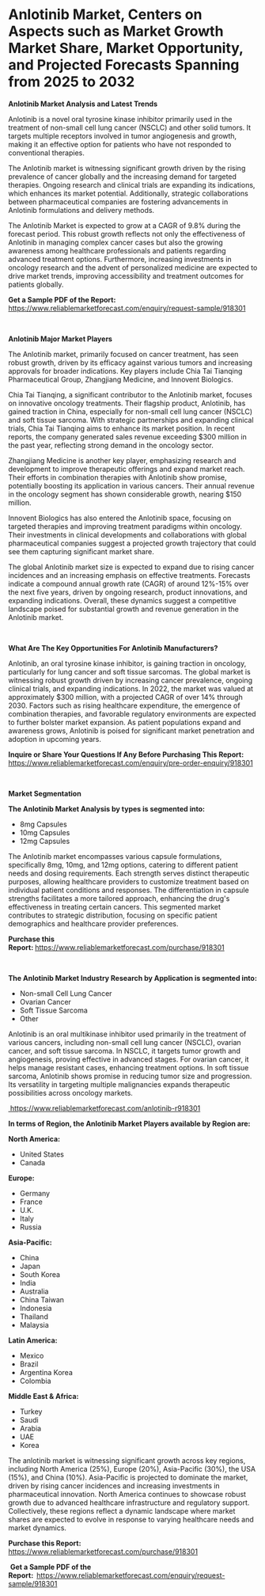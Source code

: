 <p><h1>Anlotinib Market, Centers on Aspects such as Market Growth Market Share, Market Opportunity, and Projected Forecasts Spanning from 2025 to 2032</h1></p><p><strong>Anlotinib Market Analysis and Latest Trends</strong></p>
<p><p>Anlotinib is a novel oral tyrosine kinase inhibitor primarily used in the treatment of non-small cell lung cancer (NSCLC) and other solid tumors. It targets multiple receptors involved in tumor angiogenesis and growth, making it an effective option for patients who have not responded to conventional therapies. </p><p>The Anlotinib market is witnessing significant growth driven by the rising prevalence of cancer globally and the increasing demand for targeted therapies. Ongoing research and clinical trials are expanding its indications, which enhances its market potential. Additionally, strategic collaborations between pharmaceutical companies are fostering advancements in Anlotinib formulations and delivery methods. </p><p>The Anlotinib Market is expected to grow at a CAGR of 9.8% during the forecast period. This robust growth reflects not only the effectiveness of Anlotinib in managing complex cancer cases but also the growing awareness among healthcare professionals and patients regarding advanced treatment options. Furthermore, increasing investments in oncology research and the advent of personalized medicine are expected to drive market trends, improving accessibility and treatment outcomes for patients globally.</p></p>
<p><strong>Get a Sample PDF of the Report:&nbsp;</strong> <a href="https://www.reliablemarketforecast.com/enquiry/request-sample/918301?utm_campaign=3249&utm_medium=2&utm_source=Github&utm_content=ia&utm_term=17042025&utm_id=anlotinib">https://www.reliablemarketforecast.com/enquiry/request-sample/918301</a></p>
<p>&nbsp;</p>
<p><strong>Anlotinib Major Market Players</strong></p>
<p><p>The Anlotinib market, primarily focused on cancer treatment, has seen robust growth, driven by its efficacy against various tumors and increasing approvals for broader indications. Key players include Chia Tai Tianqing Pharmaceutical Group, Zhangjiang Medicine, and Innovent Biologics.</p><p>Chia Tai Tianqing, a significant contributor to the Anlotinib market, focuses on innovative oncology treatments. Their flagship product, Anlotinib, has gained traction in China, especially for non-small cell lung cancer (NSCLC) and soft tissue sarcoma. With strategic partnerships and expanding clinical trials, Chia Tai Tianqing aims to enhance its market position. In recent reports, the company generated sales revenue exceeding $300 million in the past year, reflecting strong demand in the oncology sector.</p><p>Zhangjiang Medicine is another key player, emphasizing research and development to improve therapeutic offerings and expand market reach. Their efforts in combination therapies with Anlotinib show promise, potentially boosting its application in various cancers. Their annual revenue in the oncology segment has shown considerable growth, nearing $150 million.</p><p>Innovent Biologics has also entered the Anlotinib space, focusing on targeted therapies and improving treatment paradigms within oncology. Their investments in clinical developments and collaborations with global pharmaceutical companies suggest a projected growth trajectory that could see them capturing significant market share.</p><p>The global Anlotinib market size is expected to expand due to rising cancer incidences and an increasing emphasis on effective treatments. Forecasts indicate a compound annual growth rate (CAGR) of around 12%-15% over the next five years, driven by ongoing research, product innovations, and expanding indications. Overall, these dynamics suggest a competitive landscape poised for substantial growth and revenue generation in the Anlotinib market.</p></p>
<p>&nbsp;</p>
<p><strong>What Are The Key Opportunities For Anlotinib Manufacturers?</strong></p>
<p><p>Anlotinib, an oral tyrosine kinase inhibitor, is gaining traction in oncology, particularly for lung cancer and soft tissue sarcomas. The global market is witnessing robust growth driven by increasing cancer prevalence, ongoing clinical trials, and expanding indications. In 2022, the market was valued at approximately $300 million, with a projected CAGR of over 14% through 2030. Factors such as rising healthcare expenditure, the emergence of combination therapies, and favorable regulatory environments are expected to further bolster market expansion. As patient populations expand and awareness grows, Anlotinib is poised for significant market penetration and adoption in upcoming years.</p></p>
<p><strong>Inquire or Share Your Questions If Any Before Purchasing This Report:</strong> <a href="https://www.reliablemarketforecast.com/enquiry/pre-order-enquiry/918301?utm_campaign=3249&utm_medium=2&utm_source=Github&utm_content=ia&utm_term=17042025&utm_id=anlotinib">https://www.reliablemarketforecast.com/enquiry/pre-order-enquiry/918301</a></p>
<p>&nbsp;</p>
<p><strong>Market Segmentation</strong></p>
<p><strong>The Anlotinib Market Analysis by types is segmented into:</strong></p>
<p><ul><li>8mg Capsules</li><li>10mg Capsules</li><li>12mg Capsules</li></ul></p>
<p><p>The Anlotinib market encompasses various capsule formulations, specifically 8mg, 10mg, and 12mg options, catering to different patient needs and dosing requirements. Each strength serves distinct therapeutic purposes, allowing healthcare providers to customize treatment based on individual patient conditions and responses. The differentiation in capsule strengths facilitates a more tailored approach, enhancing the drug's effectiveness in treating certain cancers. This segmented market contributes to strategic distribution, focusing on specific patient demographics and healthcare provider preferences.</p></p>
<p><strong>Purchase this Report:&nbsp;</strong><a href="https://www.reliablemarketforecast.com/purchase/918301?utm_campaign=3249&utm_medium=2&utm_source=Github&utm_content=ia&utm_term=17042025&utm_id=anlotinib">https://www.reliablemarketforecast.com/purchase/918301</a></p>
<p>&nbsp;</p>
<p><strong>The Anlotinib Market Industry Research by Application is segmented into:</strong></p>
<p><ul><li>Non-small Cell Lung Cancer</li><li>Ovarian Cancer</li><li>Soft Tissue Sarcoma</li><li>Other</li></ul></p>
<p><p>Anlotinib is an oral multikinase inhibitor used primarily in the treatment of various cancers, including non-small cell lung cancer (NSCLC), ovarian cancer, and soft tissue sarcoma. In NSCLC, it targets tumor growth and angiogenesis, proving effective in advanced stages. For ovarian cancer, it helps manage resistant cases, enhancing treatment options. In soft tissue sarcoma, Anlotinib shows promise in reducing tumor size and progression. Its versatility in targeting multiple malignancies expands therapeutic possibilities across oncology markets.</p></p>
<p><a href="https://www.reliablemarketforecast.com/anlotinib-r918301?utm_campaign=3249&utm_medium=2&utm_source=Github&utm_content=ia&utm_term=17042025&utm_id=anlotinib">&nbsp;https://www.reliablemarketforecast.com/anlotinib-r918301</a></p>
<p><strong>In terms of Region, the Anlotinib Market Players available by Region are:</strong></p>
<p>
    <p> <strong> North America: </strong>
        <ul>
            <li>United States</li>
            <li>Canada</li>
        </ul>
        </p> 
    <p> <strong> Europe: </strong>
        <ul>
            <li>Germany</li>
            <li>France</li>
            <li>U.K.</li>
            <li>Italy</li>
            <li>Russia</li>
        </ul>
        </p> 
    <p> <strong> Asia-Pacific: </strong>
        <ul>
            <li>China</li>
            <li>Japan</li>
            <li>South Korea</li>
            <li>India</li>
            <li>Australia</li>
            <li>China Taiwan</li>
            <li>Indonesia</li>
            <li>Thailand</li>
            <li>Malaysia</li>
        </ul>
        </p> 
    <p> <strong> Latin America: </strong>
        <ul>
            <li>Mexico</li>
            <li>Brazil</li>
            <li>Argentina Korea</li>
            <li>Colombia</li>
        </ul>
        </p> 
    <p> <strong> Middle East & Africa: </strong>
        <ul>
            <li>Turkey</li>
            <li>Saudi</li>
            <li>Arabia</li>
            <li>UAE</li>
            <li>Korea</li>
        </ul>
    </p>
    </p>
<p><p>The anlotinib market is witnessing significant growth across key regions, including North America (25%), Europe (20%), Asia-Pacific (30%), the USA (15%), and China (10%). Asia-Pacific is projected to dominate the market, driven by rising cancer incidences and increasing investments in pharmaceutical innovation. North America continues to showcase robust growth due to advanced healthcare infrastructure and regulatory support. Collectively, these regions reflect a dynamic landscape where market shares are expected to evolve in response to varying healthcare needs and market dynamics.</p></p>
<p><strong>Purchase this Report: </strong><a href="https://www.reliablemarketforecast.com/purchase/918301?utm_campaign=3249&utm_medium=2&utm_source=Github&utm_content=ia&utm_term=17042025&utm_id=anlotinib">https://www.reliablemarketforecast.com/purchase/918301</a></p>
<p>&nbsp;<strong>Get a Sample PDF of the Report:&nbsp;&nbsp;</strong><a href="https://www.reliablemarketforecast.com/enquiry/request-sample/918301?utm_campaign=3249&utm_medium=2&utm_source=Github&utm_content=ia&utm_term=17042025&utm_id=anlotinib">https://www.reliablemarketforecast.com/enquiry/request-sample/918301</a></p>
<p><strong></strong></p>
<p><p></p><p></p><p></p></p>